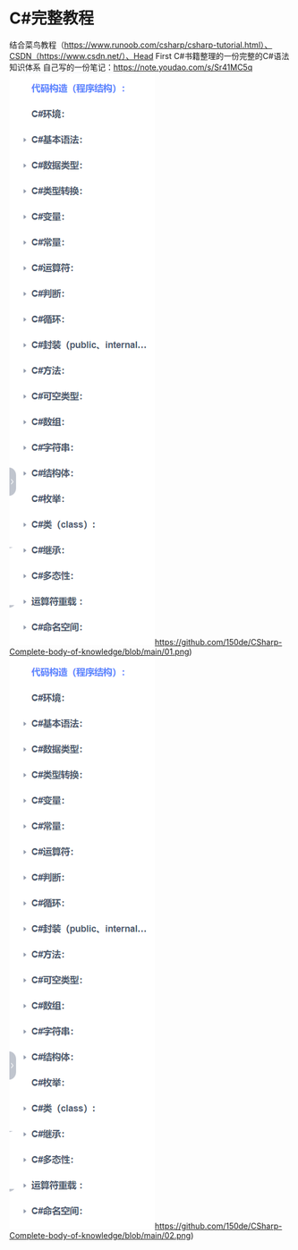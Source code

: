 # C#完整教程
结合菜鸟教程（https://www.runoob.com/csharp/csharp-tutorial.html）、CSDN（https://www.csdn.net/）、Head First C#书籍整理的一份完整的C#语法知识体系
自己写的一份笔记：https://note.youdao.com/s/Sr41MC5q
![目录一](https://github.com/150de/CSharp-Complete-body-of-knowledge/blob/main/01.png)https://github.com/150de/CSharp-Complete-body-of-knowledge/blob/main/01.png)
![目录二](https://github.com/150de/CSharp-Complete-body-of-knowledge/blob/main/01.png)https://github.com/150de/CSharp-Complete-body-of-knowledge/blob/main/02.png)
